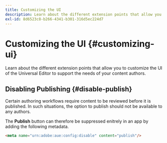 ```yaml
---
title: Customizing the UI
description: Learn about the different extension points that allow you to customize the UI of the Universal Editor to support the needs of your content authors.
exl-id: 8d6523c8-b266-4341-b301-316d5ec224d7
---
```

# Customizing the UI {#customizing-ui}

Learn about the different extension points that allow you to customize the UI of the Universal Editor to support the needs of your content authors.

## Disabling Publishing {#disable-publish}

Certain authoring workflows require content to be reviewed before it is published. In such situations, the option to publish should not be available to any authors.

The **Publish** button can therefore be suppressed enitrely in an app by adding the following metadata.

```html
<meta name="urn:adobe:aue:config:disable" content="publish"/>
```
